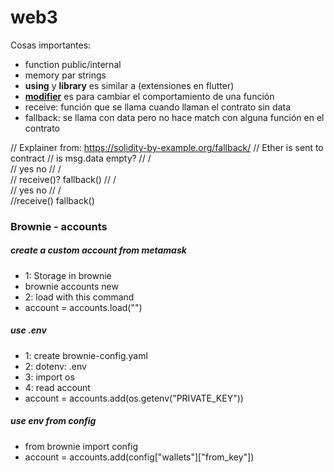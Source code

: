 # web3

Cosas importantes:

- function <name> public/internal
- memory par strings
- **using** y **library** es similar a (extensiones en flutter)
- [**modifier**][modifier] es para cambiar el comportamiento de una función
- receive: función que se llama cuando llaman el contrato sin data
- fallback: se llama con data pero no hace match con alguna función en el contrato

// Explainer from: https://solidity-by-example.org/fallback/
// Ether is sent to contract
// is msg.data empty?
// / \
// yes no
// / \
// receive()? fallback()
// / \
// yes no
// / \
//receive() fallback()

### Brownie - accounts

##### create a custom account from metamask

- 1: Storage in brownie
- brownie accounts new <name>
- 2: load with this command
- account = accounts.load("<name>")

##### use .env

- 1: create brownie-config.yaml
- 2: dotenv: .env
- 3: import os
- 4: read account
- account = accounts.add(os.getenv("PRIVATE_KEY"))

##### use env from config

- from brownie import config
- account = accounts.add(config["wallets"]["from_key"])

[//]: #
[modifier]: https://medium.com/coinmonks/solidity-tutorial-all-about-modifiers-a86cf81c14cb
